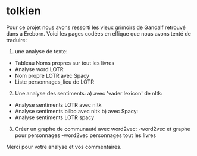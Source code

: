 # tolkien
Pour ce projet nous avons ressorti les vieux grimoirs de Gandalf retrouvé dans a Ereborn.
Voici les pages codées en elfique que nous avons tenté de traduire: 
1) une analyse de texte:
- Tableau Noms propres sur tout les livres
- Analyse word LOTR
- Nom propre LOTR avec Spacy
- Liste personnages_lieu de LOTR
2) Une analyse des sentiments:
  a) avec 'vader lexicon' de nltk:
- Analyse sentiments LOTR avec nltk
- Analyse sentiments bilbo avec nltk
  b) avec Spacy:
- Analyse sentiments LOTR spacy
3) Créer un graphe de communauté avec word2vec:
-word2vec et graphe pour personnages
-word2vec personnages tout les livres

Merci pour votre analyse et vos commentaires.
